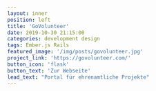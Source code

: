 ```yaml
---
layout: inner
position: left
title: 'GoVolunteer'
date: 2019-10-30 21:15:00
categories: development design
tags: Ember.js Rails
featured_image: '/img/posts/govolunteer.jpg'
project_link: 'https://govolunteer.com/'
button_icon: 'flask'
button_text: 'Zur Webseite'
lead_text: "Portal für ehrenamtliche Projekte"
---
```

